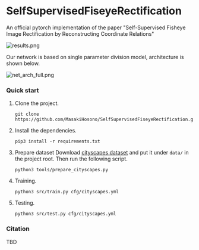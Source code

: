 # SelfSupervisedFiseyeRectification
An official pytorch implementation of the paper "Self-Supervised Fisheye Image Rectification by Reconstructing Coordinate Relations"

![results.png](https://raw.githubusercontent.com/MasakiHosono/SelfSupervisedFiseyeRectification/main/statics/results.png?token=AE3JGTNHNWMGTDYSXFK7PHDAOVLIQ "results.png")

Our network is based on single parameter division model, architecture is shown below.

![net_arch_full.png]( "net_arch_full.png")

### Quick start
1. Clone the project.
   ```
   git clone https://github.com/MasakiHosono/SelfSupervisedFiseyeRectification.git
   ```

1. Install the dependencies.
   ```
   pip3 install -r requirements.txt
   ```

1. Prepare dataset
   Download [cityscapes dataset](https://www.cityscapes-dataset.com) and put it under `data/` in the project root.
   Then run the following script.
   ```
   python3 tools/prepare_cityscapes.py
   ```

1. Training.
   ```
   python3 src/train.py cfg/cityscapes.yml
   ```

1. Testing.
   ```
   python3 src/test.py cfg/cityscapes.yml
   ```

### Citation
TBD
